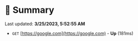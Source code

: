 # 📖 Summary
Last updated: **3/25/2023, 5:52:55 AM**

- `GET` [https://google.com](https://google.com) - **Up** (181ms)
